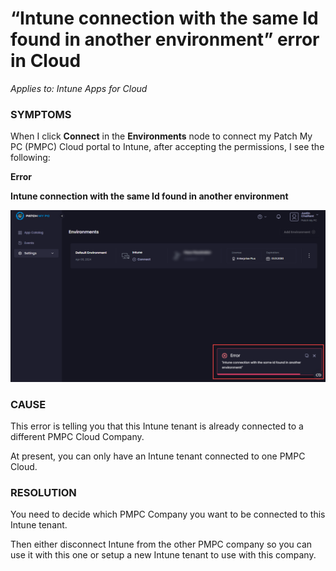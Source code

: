 # “Intune connection with the same Id found in another environment” error in Cloud

_Applies to: Intune Apps for Cloud_

### SYMPTOMS

When I click <strong>Connect</strong> in the <strong>Environments</strong> node to connect my Patch My PC (PMPC) Cloud portal to Intune, after accepting the permissions, I see the following:

<strong>Error</strong>

<strong>Intune connection with the same Id found in another environment</strong>

![&#x22;Intune connection with the same Id found in another environment&#x22;](/_images/image-(1753).png "&#x22;Intune connection with the same Id found in another environment&#x22;")

### CAUSE

This error is telling you that this Intune tenant is already connected to a different PMPC Cloud Company.

At present, you can only have an Intune tenant connected to one PMPC Cloud.

### RESOLUTION

You need to decide which PMPC Company you want to be connected to this Intune tenant.

Then either disconnect Intune from the other PMPC company so you can use it with this one or setup a new Intune tenant to use with this company.